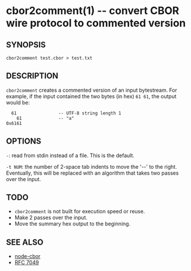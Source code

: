 cbor2comment(1) -- convert CBOR wire protocol to commented version
==================================================================

SYNOPSIS
--------

```
cbor2comment test.cbor > test.txt
```

DESCRIPTION
-----------

`cbor2comment` creates a commented version of an input bytestream.  For
example, if the input contained the two bytes (in hex) `61 61`, the output
would be:

      61                -- UTF-8 string length 1
        61              -- "a"
    0x6161

OPTIONS
-------

`-`: read from stdin instead of a file.  This is the default.

`-t NUM`: the number of 2-space tab indents to move the '--' to the right.
Eventually, this will be replaced with an algorithm that takes two passes
over the input.

TODO
----

* `cbor2comment` is not built for execution speed or reuse.
* Make 2 passes over the input.
* Move the summary hex output to the beginning.

SEE ALSO
--------

* [node-cbor](https://github.com/hildjj/node-cbor)
* [RFC 7049](http://tools.ietf.org/html/rfc7049)